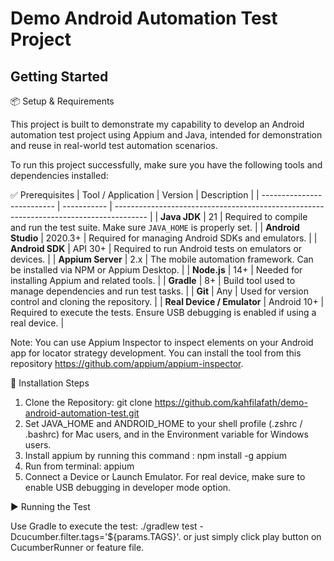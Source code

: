 # Demo Android Automation Test Project

## Getting Started

📦 Setup & Requirements

This project is built to demonstrate my capability to develop an Android automation test project using Appium and Java, intended for demonstration and reuse in real-world test automation scenarios.

To run this project successfully, make sure you have the following tools and dependencies installed:

✅ Prerequisites
| Tool / Application         | Version     | Description                                                                            |
| -------------------------- | ----------- | -------------------------------------------------------------------------------------- |
| **Java JDK**               | 21          | Required to compile and run the test suite. Make sure `JAVA_HOME` is properly set.     |
| **Android Studio**         | 2020.3+     | Required for managing Android SDKs and emulators.                                      |
| **Android SDK**            | API 30+     | Required to run Android tests on emulators or devices.                                 |
| **Appium Server**          | 2.x         | The mobile automation framework. Can be installed via NPM or Appium Desktop.           |
| **Node.js**                | 14+         | Needed for installing Appium and related tools.                                        |
| **Gradle**                 | 8+          | Build tool used to manage dependencies and run test tasks.                             |
| **Git**                    | Any         | Used for version control and cloning the repository.                                   |
| **Real Device / Emulator** | Android 10+ | Required to execute the tests. Ensure USB debugging is enabled if using a real device. |

Note: You can use Appium Inspector to inspect elements on your Android app for locator strategy development. You can install the tool from this repository https://github.com/appium/appium-inspector. 


🔧 Installation Steps
1. Clone the Repository: git clone https://github.com/kahfilafath/demo-android-automation-test.git
2. Set JAVA_HOME and ANDROID_HOME to your shell profile (.zshrc / .bashrc) for Mac users, and in the Environment variable for Windows users.
3. Install appium by running this command : npm install -g appium
4. Run from terminal: appium
5. Connect a Device or Launch Emulator. For real device, make sure to enable USB debugging in developer mode option.



▶️ Running the Test

Use Gradle to execute the test: ./gradlew test -Dcucumber.filter.tags='${params.TAGS}'. or just simply click play button on CucumberRunner or feature file.
